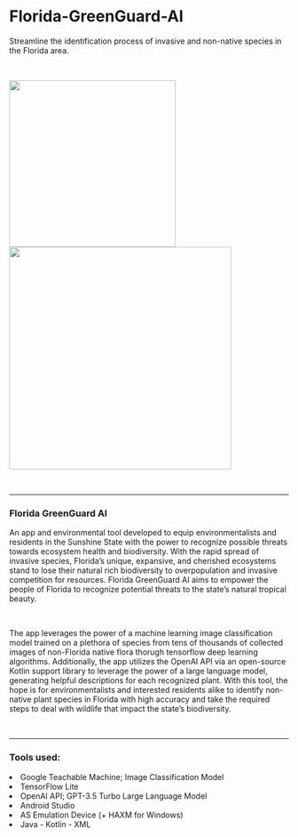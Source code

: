 # Florida-GreenGuard-AI

Streamline the identification process of invasive and non-native species in the Florida area.

</br>

<img src="https://landscapeforlife.colostate.edu/wp-content/uploads/2017/12/74_1459323-LGPT.jpg" height=300px></img>
<img src="https://github.com/harounathiam2005/Florida-GreenGuard-AI/blob/main/app/src/main/Assets/Florida_GreenGuard_AI-Logo.png" height=400px></img>

</br>
<hr>

<h3><b>Florida GreenGuard AI</b></h3>
<p>
An app and environmental tool developed to equip environmentalists and residents in the Sunshine State with the power to recognize possible threats towards ecosystem health and biodiversity. With the rapid spread of invasive species, Florida’s unique, expansive, and cherished ecosystems stand to lose their natural rich biodiversity to overpopulation and invasive competition for resources. Florida GreenGuard AI aims to empower the people of Florida to recognize potential threats to the state’s natural tropical beauty.
</p>

</br>

<p>
The app leverages the power of a machine learning image classification model trained on a plethora of species from tens of thousands of collected images of non-Florida native flora thorugh tensorflow deep learning algorithms. Additionally, the app utilizes the OpenAI API via an open-source Kotlin support library to leverage the power of a large language model, generating helpful descriptions for each recognized plant. With this tool, the hope is for environmentalists and interested residents alike to identify non-native plant species in Florida with high accuracy and take the required steps to deal with wildlife that impact the state’s biodiversity.
</p>

</br>
<hr>

<h3>Tools used:</h3>

<li>Google Teachable Machine; Image Classification Model</li>
<li>TensorFlow Lite</li>
<li>OpenAI API; GPT-3.5 Turbo Large Language Model</li>
<li>Android Studio</li>
<li>AS Emulation Device (+ HAXM for Windows)</li>
<li>Java - Kotlin - XML</li>

</br>
